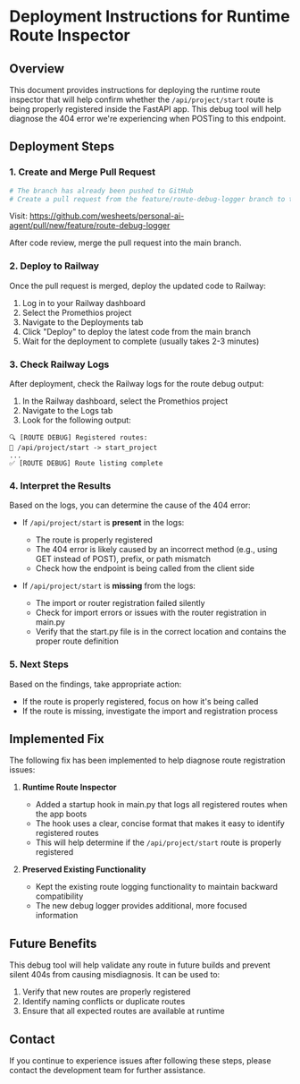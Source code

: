 # Deployment Instructions for Runtime Route Inspector

## Overview

This document provides instructions for deploying the runtime route inspector that will help confirm whether the `/api/project/start` route is being properly registered inside the FastAPI app. This debug tool will help diagnose the 404 error we're experiencing when POSTing to this endpoint.

## Deployment Steps

### 1. Create and Merge Pull Request

```bash
# The branch has already been pushed to GitHub
# Create a pull request from the feature/route-debug-logger branch to the main branch
```

Visit: https://github.com/wesheets/personal-ai-agent/pull/new/feature/route-debug-logger

After code review, merge the pull request into the main branch.

### 2. Deploy to Railway

Once the pull request is merged, deploy the updated code to Railway:

1. Log in to your Railway dashboard
2. Select the Promethios project
3. Navigate to the Deployments tab
4. Click "Deploy" to deploy the latest code from the main branch
5. Wait for the deployment to complete (usually takes 2-3 minutes)

### 3. Check Railway Logs

After deployment, check the Railway logs for the route debug output:

1. In the Railway dashboard, select the Promethios project
2. Navigate to the Logs tab
3. Look for the following output:

```
🔍 [ROUTE DEBUG] Registered routes:
📍 /api/project/start -> start_project
...
✅ [ROUTE DEBUG] Route listing complete
```

### 4. Interpret the Results

Based on the logs, you can determine the cause of the 404 error:

- If `/api/project/start` is **present** in the logs:
  - The route is properly registered
  - The 404 error is likely caused by an incorrect method (e.g., using GET instead of POST), prefix, or path mismatch
  - Check how the endpoint is being called from the client side

- If `/api/project/start` is **missing** from the logs:
  - The import or router registration failed silently
  - Check for import errors or issues with the router registration in main.py
  - Verify that the start.py file is in the correct location and contains the proper route definition

### 5. Next Steps

Based on the findings, take appropriate action:

- If the route is properly registered, focus on how it's being called
- If the route is missing, investigate the import and registration process

## Implemented Fix

The following fix has been implemented to help diagnose route registration issues:

1. **Runtime Route Inspector**
   - Added a startup hook in main.py that logs all registered routes when the app boots
   - The hook uses a clear, concise format that makes it easy to identify registered routes
   - This will help determine if the `/api/project/start` route is properly registered

2. **Preserved Existing Functionality**
   - Kept the existing route logging functionality to maintain backward compatibility
   - The new debug logger provides additional, more focused information

## Future Benefits

This debug tool will help validate any route in future builds and prevent silent 404s from causing misdiagnosis. It can be used to:

1. Verify that new routes are properly registered
2. Identify naming conflicts or duplicate routes
3. Ensure that all expected routes are available at runtime

## Contact

If you continue to experience issues after following these steps, please contact the development team for further assistance.
